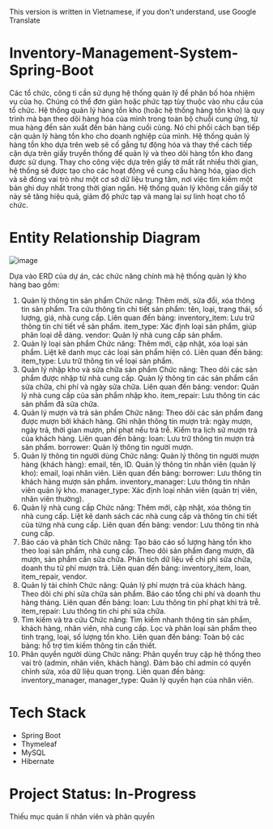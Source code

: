 This version is written in Vietnamese, if you don't understand, use Google Translate
# Inventory-Management-System-Spring-Boot
Các tổ chức, công ti cần sử dụng hệ thống quản lý để phân bố hóa nhiệm vụ của họ. Chúng có thể đơn giản hoặc phức tạp tùy thuộc vào nhu cầu của tổ chức. Hệ thống quản lý hàng tồn kho (hoặc hệ thống hàng tồn kho) là quy trình mà bạn theo dõi hàng hóa của mình trong toàn bộ chuỗi cung ứng, từ mua hàng đến sản xuất đến bán hàng cuối cùng. Nó chi phối cách bạn tiếp cận quản lý hàng tồn kho cho doanh nghiệp của mình.
Hệ thống quản lý hàng tồn kho dựa trên web sẽ cố gắng tự động hóa và thay thế cách tiếp cận dựa trên giấy truyền thống để quản lý và theo dõi hàng tồn kho đang được sử dụng. Thay cho công việc dựa trên giấy tờ mất rất nhiều thời gian, hệ thống sẽ được tạo cho các hoạt động về cung cầu hàng hóa, giao dịch và sẽ đóng vai trò như một cơ sở dữ liệu trung tâm, nơi việc tìm kiếm một bản ghi duy nhất trong thời gian ngắn. Hệ thống quản lý không cần giấy tờ này sẽ tăng hiệu quả, giảm độ phức tạp và mang lại sự linh hoạt cho tổ chức.
# Entity Relationship Diagram
![image](https://github.com/user-attachments/assets/59718a5f-7ce2-48d1-a9af-732e1f4c36d0)

Dựa vào ERD của dự án, các chức năng chính mà hệ thống quản lý kho hàng bao gồm:
1. Quản lý thông tin sản phẩm
Chức năng:
Thêm mới, sửa đổi, xóa thông tin sản phẩm.
Tra cứu thông tin chi tiết sản phẩm: tên, loại, trạng thái, số lượng, giá, nhà cung cấp.
Liên quan đến bảng:
inventory_item: Lưu trữ thông tin chi tiết về sản phẩm.
item_type: Xác định loại sản phẩm, giúp phân loại dễ dàng.
vendor: Quản lý nhà cung cấp sản phẩm.
2. Quản lý loại sản phẩm
Chức năng:
Thêm mới, cập nhật, xóa loại sản phẩm.
Liệt kê danh mục các loại sản phẩm hiện có.
Liên quan đến bảng:
item_type: Lưu trữ thông tin về loại sản phẩm.
3. Quản lý nhập kho và sửa chữa sản phẩm
Chức năng:
Theo dõi các sản phẩm được nhập từ nhà cung cấp.
Quản lý thông tin các sản phẩm cần sửa chữa, chi phí và ngày sửa chữa.
Liên quan đến bảng:
vendor: Quản lý nhà cung cấp của sản phẩm nhập kho.
item_repair: Lưu thông tin các sản phẩm đã sửa chữa.
4. Quản lý mượn và trả sản phẩm
Chức năng:
Theo dõi các sản phẩm đang được mượn bởi khách hàng.
Ghi nhận thông tin mượn trả: ngày mượn, ngày trả, thời gian mượn, phí phạt nếu trả trễ.
Kiểm tra lịch sử mượn trả của khách hàng.
Liên quan đến bảng:
loan: Lưu trữ thông tin mượn trả sản phẩm.
borrower: Quản lý thông tin người mượn.
5. Quản lý thông tin người dùng
Chức năng:
Quản lý thông tin người mượn hàng (khách hàng): email, tên, ID.
Quản lý thông tin nhân viên (quản lý kho): email, loại nhân viên.
Liên quan đến bảng:
borrower: Lưu thông tin khách hàng mượn sản phẩm.
inventory_manager: Lưu thông tin nhân viên quản lý kho.
manager_type: Xác định loại nhân viên (quản trị viên, nhân viên thường).
6. Quản lý nhà cung cấp
Chức năng:
Thêm mới, cập nhật, xóa thông tin nhà cung cấp.
Liệt kê danh sách các nhà cung cấp và thông tin chi tiết của từng nhà cung cấp.
Liên quan đến bảng:
vendor: Lưu thông tin nhà cung cấp.
7. Báo cáo và phân tích
Chức năng:
Tạo báo cáo số lượng hàng tồn kho theo loại sản phẩm, nhà cung cấp.
Theo dõi sản phẩm đang mượn, đã mượn, sản phẩm cần sửa chữa.
Phân tích dữ liệu về chi phí sửa chữa, doanh thu từ phí mượn trả.
Liên quan đến bảng:
inventory_item, loan, item_repair, vendor.
8. Quản lý tài chính
Chức năng:
Quản lý phí mượn trả của khách hàng.
Theo dõi chi phí sửa chữa sản phẩm.
Báo cáo tổng chi phí và doanh thu hàng tháng.
Liên quan đến bảng:
loan: Lưu thông tin phí phạt khi trả trễ.
item_repair: Lưu thông tin chi phí sửa chữa.
9. Tìm kiếm và tra cứu
Chức năng:
Tìm kiếm nhanh thông tin sản phẩm, khách hàng, nhân viên, nhà cung cấp.
Lọc và phân loại sản phẩm theo tình trạng, loại, số lượng tồn kho.
Liên quan đến bảng:
Toàn bộ các bảng: hỗ trợ tìm kiếm thông tin cần thiết.
10. Phân quyền người dùng
Chức năng:
Phân quyền truy cập hệ thống theo vai trò (admin, nhân viên, khách hàng).
Đảm bảo chỉ admin có quyền chỉnh sửa, xóa dữ liệu quan trọng.
Liên quan đến bảng:
inventory_manager, manager_type: Quản lý quyền hạn của nhân viên.
# Tech Stack
- Spring Boot
- Thymeleaf
- MySQL
- Hibernate
# Project Status: In-Progress
Thiếu mục quản lí nhân viên và phân quyền
